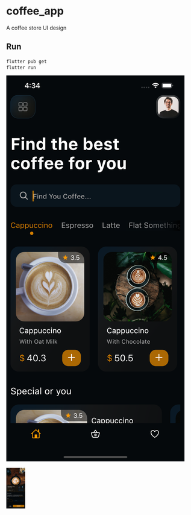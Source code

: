 # coffee_app

A coffee store UI design

## Run

```
flutter pub get
flutter run
```

![Home Page Screenshot](/screenshots/home-page.png)

<!-- ![Home Page Screenshot](/screenshots/product-details-page.png) -->
<img src="/screenshots/product-details-page.png" width="50">
